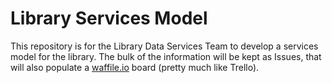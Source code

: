 # Library Services Model

This repository is for the Library Data Services Team to develop a services model for the library. The bulk of the information will be kept as Issues, that will also populate a [waffile.io](https://waffle.io/psu-libraries/library_services_model) board (pretty much like Trello).
